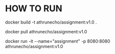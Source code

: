 # HOW TO RUN

docker build -t athrunecho/assignment:v1.0 .

docker pull athrunecho/assignment:v1.0

docker run -it --name="assignment" -p 8080:8080 athrunecho/assignment:v1.0
